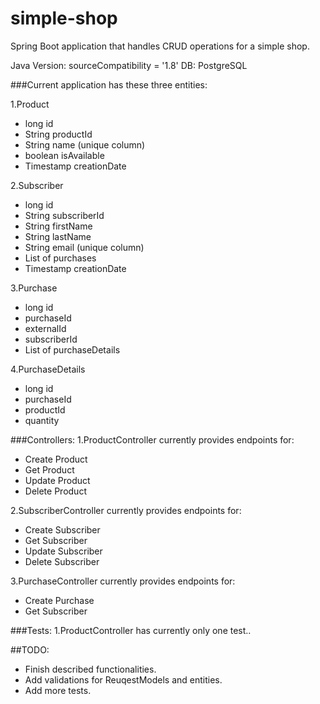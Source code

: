 # simple-shop
Spring Boot application that handles CRUD operations for a simple shop.

Java Version:
  sourceCompatibility = '1.8'
DB:
  PostgreSQL

###Current application has these three entities:

1.Product
 - long id
 - String productId
 - String name (unique column)
 - boolean isAvailable
 - Timestamp creationDate

2.Subscriber
 - long id
 - String subscriberId
 - String firstName
 - String lastName
 - String email (unique column)
 - List of purchases
 - Timestamp creationDate

3.Purchase
 - long id
 - purchaseId
 - externalId
 - subscriberId
 - List of purchaseDetails

4.PurchaseDetails
 - long id
 - purchaseId
 - productId
 - quantity

###Controllers:
1.ProductController currently provides endpoints for:
 - Create Product
 - Get Product
 - Update Product
 - Delete Product

2.SubscriberController currently provides endpoints for:
 - Create Subscriber
 - Get Subscriber
 - Update Subscriber
 - Delete Subscriber


3.PurchaseController currently provides endpoints for:
  - Create Purchase
  - Get Subscriber


###Tests:
1.ProductController has currently only one test.. 


##TODO:
  - Finish described functionalities.
  - Add validations for ReuqestModels and entities.
  - Add more tests.
  
